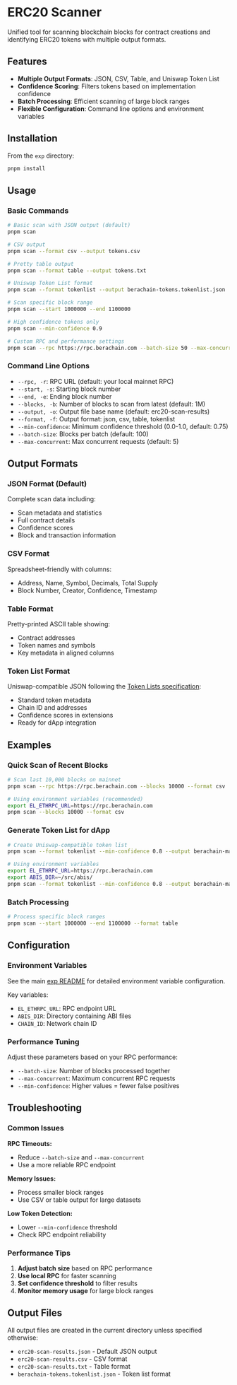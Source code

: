 # ERC20 Scanner

Unified tool for scanning blockchain blocks for contract creations and identifying ERC20 tokens with multiple output formats.

## Features

- **Multiple Output Formats**: JSON, CSV, Table, and Uniswap Token List
- **Confidence Scoring**: Filters tokens based on implementation confidence
- **Batch Processing**: Efficient scanning of large block ranges
- **Flexible Configuration**: Command line options and environment variables

## Installation

From the `exp` directory:
```bash
pnpm install
```

## Usage

### Basic Commands

```bash
# Basic scan with JSON output (default)
pnpm scan

# CSV output
pnpm scan --format csv --output tokens.csv

# Pretty table output
pnpm scan --format table --output tokens.txt

# Uniswap Token List format
pnpm scan --format tokenlist --output berachain-tokens.tokenlist.json

# Scan specific block range
pnpm scan --start 1000000 --end 1100000

# High confidence tokens only
pnpm scan --min-confidence 0.9

# Custom RPC and performance settings
pnpm scan --rpc https://rpc.berachain.com --batch-size 50 --max-concurrent 10
```

### Command Line Options

- `--rpc, -r`: RPC URL (default: your local mainnet RPC)
- `--start, -s`: Starting block number
- `--end, -e`: Ending block number
- `--blocks, -b`: Number of blocks to scan from latest (default: 1M)
- `--output, -o`: Output file base name (default: erc20-scan-results)
- `--format, -f`: Output format: json, csv, table, tokenlist
- `--min-confidence`: Minimum confidence threshold (0.0-1.0, default: 0.75)
- `--batch-size`: Blocks per batch (default: 100)
- `--max-concurrent`: Max concurrent requests (default: 5)

## Output Formats

### JSON Format (Default)
Complete scan data including:
- Scan metadata and statistics
- Full contract details
- Confidence scores
- Block and transaction information

### CSV Format
Spreadsheet-friendly with columns:
- Address, Name, Symbol, Decimals, Total Supply
- Block Number, Creator, Confidence, Timestamp

### Table Format
Pretty-printed ASCII table showing:
- Contract addresses
- Token names and symbols
- Key metadata in aligned columns

### Token List Format
Uniswap-compatible JSON following the [Token Lists specification](https://github.com/Uniswap/token-lists#authoring-token-lists):
- Standard token metadata
- Chain ID and addresses
- Confidence scores in extensions
- Ready for dApp integration

## Examples

### Quick Scan of Recent Blocks
```bash
# Scan last 10,000 blocks on mainnet
pnpm scan --rpc https://rpc.berachain.com --blocks 10000 --format csv

# Using environment variables (recommended)
export EL_ETHRPC_URL=https://rpc.berachain.com
pnpm scan --blocks 10000 --format csv
```

### Generate Token List for dApp
```bash
# Create Uniswap-compatible token list
pnpm scan --format tokenlist --min-confidence 0.8 --output berachain-mainnet-tokens

# Using environment variables
export EL_ETHRPC_URL=https://rpc.berachain.com
export ABIS_DIR=~/src/abis/
pnpm scan --format tokenlist --min-confidence 0.8 --output berachain-mainnet-tokens
```

### Batch Processing
```bash
# Process specific block ranges
pnpm scan --start 1000000 --end 1100000 --format table
```

## Configuration

### Environment Variables

See the main [exp README](../README.md#environment-variables) for detailed environment variable configuration.

Key variables:
- `EL_ETHRPC_URL`: RPC endpoint URL
- `ABIS_DIR`: Directory containing ABI files
- `CHAIN_ID`: Network chain ID

### Performance Tuning

Adjust these parameters based on your RPC performance:
- `--batch-size`: Number of blocks processed together
- `--max-concurrent`: Maximum concurrent RPC requests
- `--min-confidence`: Higher values = fewer false positives

## Troubleshooting

### Common Issues

**RPC Timeouts:**
- Reduce `--batch-size` and `--max-concurrent`
- Use a more reliable RPC endpoint

**Memory Issues:**
- Process smaller block ranges
- Use CSV or table output for large datasets

**Low Token Detection:**
- Lower `--min-confidence` threshold
- Check RPC endpoint reliability

### Performance Tips

1. **Adjust batch size** based on RPC performance
2. **Use local RPC** for faster scanning
3. **Set confidence threshold** to filter results
4. **Monitor memory usage** for large block ranges

## Output Files

All output files are created in the current directory unless specified otherwise:

- `erc20-scan-results.json` - Default JSON output
- `erc20-scan-results.csv` - CSV format
- `erc20-scan-results.txt` - Table format
- `berachain-tokens.tokenlist.json` - Token list format 